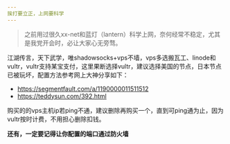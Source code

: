 ```yaml
---
挨打要立正，上网要科学
---
```


> 之前用过很久xx-net和蓝灯（lantern）科学上网，奈何经常不稳定，尤其是我党开会时，必让大家心无旁骛。

江湖传言，天下武学，唯shadowsocks+vps不墙，vps多选搬瓦工、linode和vultr，vultr支持某宝支付，这里果断选择vultr，建议选择美国的节点，日本节点已被玩坏，配置方法参考网上大神分享如下：
- https://segmentfault.com/a/1190000011511512
- https://teddysun.com/392.html

购买的的vps主机ip若ping不通，建议删除再购买一个，直到可ping通为止，因为vultr按时计费，不用担心删除扣钱。

**还有，一定要记得让你配置的端口通过防火墙**